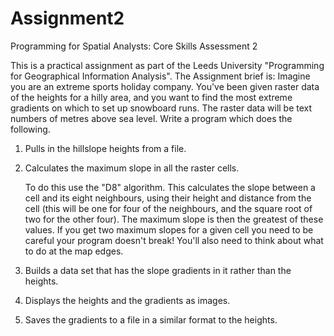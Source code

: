 # Assignment2
Programming for Spatial Analysts: Core Skills  Assessment 2

This is a practical assignment as part of the Leeds University "Programming for Geographical Information Analysis".
The Assignment brief is:
Imagine you are an extreme sports holiday company. You've been given raster data of the heights for a hilly area, and you want to find the most extreme gradients on which to set up snowboard runs. The raster data will be text numbers of metres above sea level.
Write a program which does the following.

1.	Pulls in the hillslope heights from a file.
2.	Calculates the maximum slope in all the raster cells.

    To do this use the "D8" algorithm.
    This calculates the slope between a cell and its eight neighbours, using their height and distance from the cell (this will be one for     four of the neighbours, and the square root of two for the other four). The maximum slope is then the greatest of these values. If you get two maximum slopes for a given cell you need to be careful your program doesn't break! You'll also need to think about what to do at the map edges.
    
3.	Builds a data set that has the slope gradients in it rather than the heights.
4.	Displays the heights and the gradients as images.
5.	Saves the gradients to a file in a similar format to the heights.
